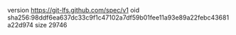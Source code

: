 version https://git-lfs.github.com/spec/v1
oid sha256:98ddf6ea637dc33c9f1c47102a7df59b01fee11a93e89a22febc43681a22d974
size 29746
